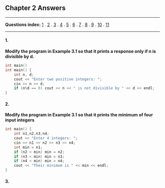 ## Chapter 2 Answers
***
**Questions index:**
[1](#1) . [2](#2) . [3](#3) . [4](#4) . [5](#5) . [6](#6) . [7](#7) . [8](#8) . [9](#9) . [10](#10) . [11](#11)
***
#### 1.
**Modify the program in Example 3.1 so that it prints a response only if n is divisible by d.**    
````cpp
int main()
int main() {
	int n, d;
	cout << "Enter two positive integers: ";
	cin >> n >> d;
	if (n%d == 0) cout << n << " is not divisible by " << d << endl;
}
````
#### 2.
**Modify the program in Example 3.1 so that it prints the minimum of four input integers**
````cpp
int main() {
	int n1,n2,n3,n4;
	cout << "Enter 4 integers: ";
	cin >> n1 >> n2 >> n3 >> n4;
	int min = n1;
	if (n2 < min) min = n2;
	if (n3 < min) min = n3;
	if (n4 < min) min = n4;
	cout << "Their minimum is " << min << endl;
}
````
#### 3.
````cpp

````
